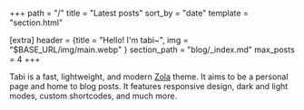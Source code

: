 +++
path = "/"
title = "Latest posts"
sort_by = "date"
template = "section.html"

[extra]
header = {title = "Hello! I'm tabi~", img = "$BASE_URL/img/main.webp" }
section_path = "blog/_index.md"
max_posts = 4
+++

Tabi is a fast, lightweight, and modern [Zola](https://getzola.org) theme. It aims to be a personal page and home to blog posts. It features responsive design, dark and light modes, custom shortcodes, and much more.
